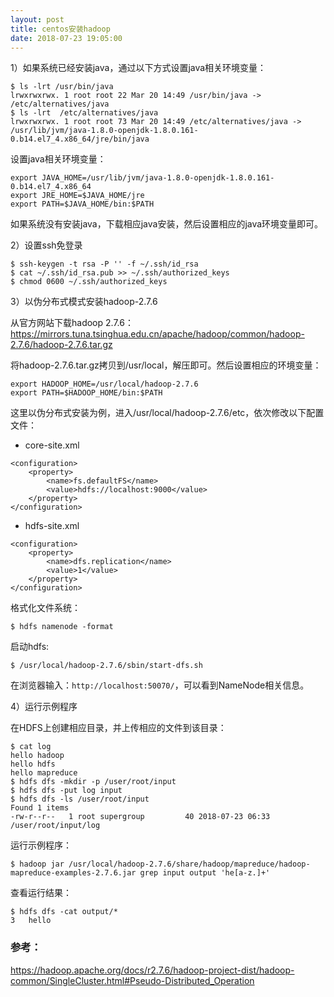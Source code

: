 ```yaml
---
layout: post
title: centos安装hadoop
date: 2018-07-23 19:05:00
---
```


1）如果系统已经安装java，通过以下方式设置java相关环境变量：

```
$ ls -lrt /usr/bin/java
lrwxrwxrwx. 1 root root 22 Mar 20 14:49 /usr/bin/java -> /etc/alternatives/java
$ ls -lrt  /etc/alternatives/java
lrwxrwxrwx. 1 root root 73 Mar 20 14:49 /etc/alternatives/java -> /usr/lib/jvm/java-1.8.0-openjdk-1.8.0.161-0.b14.el7_4.x86_64/jre/bin/java
```

设置java相关环境变量：

```
export JAVA_HOME=/usr/lib/jvm/java-1.8.0-openjdk-1.8.0.161-0.b14.el7_4.x86_64
export JRE_HOME=$JAVA_HOME/jre
export PATH=$JAVA_HOME/bin:$PATH
```

如果系统没有安装java，下载相应java安装，然后设置相应的java环境变量即可。

2）设置ssh免登录

```
$ ssh-keygen -t rsa -P '' -f ~/.ssh/id_rsa
$ cat ~/.ssh/id_rsa.pub >> ~/.ssh/authorized_keys
$ chmod 0600 ~/.ssh/authorized_keys
```

3）以伪分布式模式安装hadoop-2.7.6

从官方网站下载hadoop 2.7.6：https://mirrors.tuna.tsinghua.edu.cn/apache/hadoop/common/hadoop-2.7.6/hadoop-2.7.6.tar.gz

将hadoop-2.7.6.tar.gz拷贝到/usr/local，解压即可。然后设置相应的环境变量：

```
export HADOOP_HOME=/usr/local/hadoop-2.7.6
export PATH=$HADOOP_HOME/bin:$PATH
```

这里以伪分布式安装为例，进入/usr/local/hadoop-2.7.6/etc，依次修改以下配置文件：

- core-site.xml

```
<configuration>
    <property>
        <name>fs.defaultFS</name>
        <value>hdfs://localhost:9000</value>
    </property>
</configuration>
```

- hdfs-site.xml

```
<configuration>
    <property>
        <name>dfs.replication</name>
        <value>1</value>
    </property>
</configuration>
```

格式化文件系统：

```
$ hdfs namenode -format
```

启动hdfs:

```
$ /usr/local/hadoop-2.7.6/sbin/start-dfs.sh
```

在浏览器输入：`http://localhost:50070/`，可以看到NameNode相关信息。

4）运行示例程序

在HDFS上创建相应目录，并上传相应的文件到该目录：

```
$ cat log 
hello hadoop
hello hdfs
hello mapreduce
$ hdfs dfs -mkdir -p /user/root/input
$ hdfs dfs -put log input
$ hdfs dfs -ls /user/root/input
Found 1 items
-rw-r--r--   1 root supergroup         40 2018-07-23 06:33 /user/root/input/log
```

运行示例程序：

```
$ hadoop jar /usr/local/hadoop-2.7.6/share/hadoop/mapreduce/hadoop-mapreduce-examples-2.7.6.jar grep input output 'he[a-z.]+'
```

查看运行结果：

```
$ hdfs dfs -cat output/*
3   hello
```

### 参考：
https://hadoop.apache.org/docs/r2.7.6/hadoop-project-dist/hadoop-common/SingleCluster.html#Pseudo-Distributed_Operation